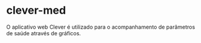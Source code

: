 # clever-med
O aplicativo web Clever é utilizado para o acompanhamento de parâmetros de saúde através de gráficos.
